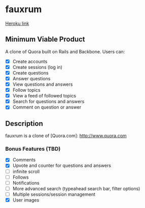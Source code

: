# fauxrum

[Heroku link][heroku]

[heroku]: http://flux-capacitr.herokuapp.com

## Minimum Viable Product
A clone of Quora built on Rails and Backbone. Users can:

- [x] Create accounts
- [x] Create sessions (log in)
- [x] Create questions
- [x] Answer questions
- [x] View questions and answers
- [x] Follow topics
- [x] View a feed of followed topics
- [x] Search for questions and answers
- [x] Comment on question or answer

## Description

fauxrum is a clone of [Quora.com]: http://www.quora.com

### Bonus Features (TBD)
- [x] Comments
- [x] Upvote and counter for questions and answers
- [ ] infinite scroll
- [ ] Follows
- [ ] Notifications
- [ ] More advanced search (typeahead search bar, filter options)
- [ ] Multiple sessions/session management
- [x] User images
